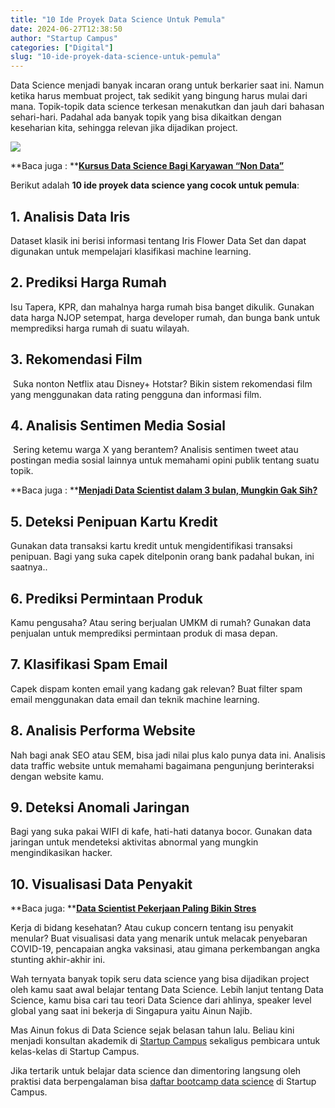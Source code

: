 ```yaml
---
title: "10 Ide Proyek Data Science Untuk Pemula"
date: 2024-06-27T12:38:50
author: "Startup Campus"
categories: ["Digital"]
slug: "10-ide-proyek-data-science-untuk-pemula"
---
```


Data Science menjadi banyak incaran orang untuk berkarier saat ini. Namun ketika harus membuat project, tak sedikit yang bingung harus mulai dari mana. Topik-topik data science terkesan menakutkan dan jauh dari bahasan sehari-hari. Padahal ada banyak topik yang bisa dikaitkan dengan keseharian kita, sehingga relevan jika dijadikan project.

![](https://lh7-us.googleusercontent.com/docsz/AD_4nXeXorF15-e248vcKDob2I3YkXJpo1bAotQkfo_Z-yfRVb2IAzFWinC4atJRvRuCUxMWQDZk_IgT-kiMBGRFDrJCGOl15emEqVSkJL4yTNY7WJd0_H33Yi2xX-yfGvbkt1kIxXzBoWiJQMCUbOhP35rliqOq?key=UWqflFjuqyI6g0p6xEmOrg)

**Baca juga : **[**Kursus Data Science Bagi Karyawan “Non Data”**](https://startupcampus.id/blog/kursus-data-science-bagi-karyawan-non-data/)

Berikut adalah **10 ide proyek data science yang cocok untuk pemula**:

## **1. Analisis Data Iris**

Dataset klasik ini berisi informasi tentang Iris Flower Data Set dan dapat digunakan untuk mempelajari klasifikasi machine learning.

## **2. Prediksi Harga Rumah**

Isu Tapera, KPR, dan mahalnya harga rumah bisa banget dikulik. Gunakan data harga NJOP setempat, harga developer rumah, dan bunga bank untuk memprediksi harga rumah di suatu wilayah.

## **3. Rekomendasi Film**

 Suka nonton Netflix atau Disney+ Hotstar? Bikin sistem rekomendasi film yang menggunakan data rating pengguna dan informasi film.

## **4. Analisis Sentimen Media Sosial**

 Sering ketemu warga X yang berantem? Analisis sentimen tweet atau postingan media sosial lainnya untuk memahami opini publik tentang suatu topik.

**Baca juga : **[**Menjadi Data Scientist dalam 3 bulan, Mungkin Gak Sih?**](https://startupcampus.id/blog/menjadi-data-scientist-hanya-dalam-3-bulan-mungkin-gak-sih/)

## **5. Deteksi Penipuan Kartu Kredit**

Gunakan data transaksi kartu kredit untuk mengidentifikasi transaksi penipuan. Bagi yang suka capek ditelponin orang bank padahal bukan, ini saatnya..

## **6. Prediksi Permintaan Produk**

Kamu pengusaha? Atau sering berjualan UMKM di rumah? Gunakan data penjualan untuk memprediksi permintaan produk di masa depan.

## **7. Klasifikasi Spam Email**

Capek dispam konten email yang kadang gak relevan? Buat filter spam email menggunakan data email dan teknik machine learning.

## **8. Analisis Performa Website**

Nah bagi anak SEO atau SEM, bisa jadi nilai plus kalo punya data ini. Analisis data traffic website untuk memahami bagaimana pengunjung berinteraksi dengan website kamu.

## **9. Deteksi Anomali Jaringan**

Bagi yang suka pakai WIFI di kafe, hati-hati datanya bocor. Gunakan data jaringan untuk mendeteksi aktivitas abnormal yang mungkin mengindikasikan hacker.

## **10. Visualisasi Data Penyakit**

**Baca juga: **[**Data Scientist Pekerjaan Paling Bikin Stres**](https://startupcampus.id/blog/data-scientist-pekerjaan-paling-bikin-stres/)

Kerja di bidang kesehatan? Atau cukup concern tentang isu penyakit menular? Buat visualisasi data yang menarik untuk melacak penyebaran COVID-19, pencapaian angka vaksinasi, atau gimana perkembangan angka stunting akhir-akhir ini.

Wah ternyata banyak topik seru data science yang bisa dijadikan project oleh kamu saat awal belajar tentang Data Science. Lebih lanjut tentang Data Science, kamu bisa cari tau teori Data Science dari ahlinya, speaker level global yang saat ini bekerja di Singapura yaitu Ainun Najib.

Mas Ainun fokus di Data Science sejak belasan tahun lalu. Beliau kini menjadi konsultan akademik di [Startup Campus](https://startupcampus.id/) sekaligus pembicara untuk kelas-kelas di Startup Campus.

Jika tertarik untuk belajar data science dan dimentoring langsung oleh praktisi data berpengalaman bisa [daftar bootcamp data science](https://startupcampus.id/daftar/bootcamp-public) di Startup Campus.
